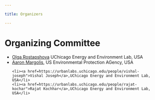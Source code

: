 ```yaml
---

title: Organizers

---
```


<h1>Organizing Committee</h1>

<ul role="list">
    <li><a href="https://urbanlabs.uchicago.edu/people/olga-rostapshova">Olga Rostapshova</a> UChicago Energy and Environment Lab, USA</li>
    <li><a href="https://armargolis.github.io/">Aaron Margolis</a>, US Environmental Protection AGency, USA</li>
    
    <li><a href=https://urbanlabs.uchicago.edu/people/vishal-joseph">Vishal Joseph</a>,UChicago Energy and Environment Lab, USA</li>
    <li><a href=https://urbanlabs.uchicago.edu/people/rajat-kochar">Rajat Kochhar</a>,UChicago Energy and Environment Lab, USA</li>
</ul>

